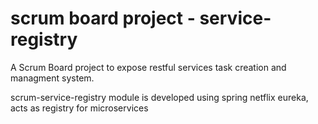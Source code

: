 # scrum board project - service-registry
A Scrum Board project to expose restful services task creation and managment system.

scrum-service-registry module is developed using spring netflix eureka, acts as registry for microservices

